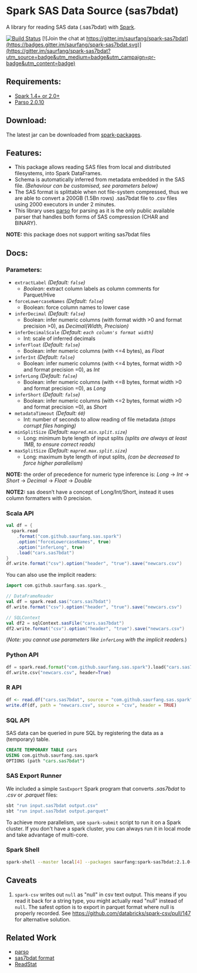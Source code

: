 # Spark SAS Data Source (sas7bdat)

A library for reading SAS data (.sas7bdat) with [Spark](http://spark.apache.org/). 



[![Build Status](https://travis-ci.org/saurfang/spark-sas7bdat.svg?branch=master)](https://travis-ci.org/saurfang/spark-sas7bdat) [![Join the chat at https://gitter.im/saurfang/spark-sas7bdat](https://badges.gitter.im/saurfang/spark-sas7bdat.svg)](https://gitter.im/saurfang/spark-sas7bdat?utm_source=badge&utm_medium=badge&utm_campaign=pr-badge&utm_content=badge)

## Requirements:
* [Spark 1.4+ or 2.0+](https://spark.apache.org/downloads.html)
* [Parso 2.0.10](https://mvnrepository.com/artifact/com.epam/parso/2.0.10)

## Download:

The latest jar can be downloaded from [spark-packages](http://spark-packages.org/package/saurfang/spark-sas7bdat).

## Features:

* This package allows reading SAS files from local and distributed filesystems, into Spark DataFrames.
* Schema is automatically inferred from metadata embedded in the SAS file. _(Behaviour can be customised, see parameters below)_
* The SAS format is splittable when not file-system compressed, thus we are able to convert a 200GB (1.5Bn rows) .sas7bdat file to .csv files using 2000 executors in under 2 minutes.
* This library uses [parso](https://github.com/epam/parso/) for parsing as it is the only public available parser
that handles both forms of SAS compression (CHAR and BINARY). 

__NOTE:__ this package does not support writing sas7bdat files
           
## Docs:

### Parameters:
* `extractLabel` _(Default: `false`)_
  * _Boolean:_ extract column labels as column comments for Parquet/Hive
* `forceLowercaseNames` _(Default: `false`)_
  * Boolean: force column names to lower case
* `inferDecimal` _(Default: `false`)_
  * Boolean: infer numeric columns (with format width >0 and format precision >0), as _Decimal(Width, Precision)_
* `inferDecimalScale` _(Default: `each column's format width`)_
  * Int: scale of inferred decimals
* `inferFloat` _(Default: `false`)_
  * Boolean: infer numeric columns (with <=4 bytes), as _Float_
* `inferInt` _(Default: `false`)_
  * Boolean: infer numeric columns (with <=4 bytes, format width >0 and format precision =0), as _Int_
* `inferLong` _(Default: `false`)_
  * Boolean: infer numeric columns (with <=8 bytes, format width >0 and format precision =0), as _Long_
* `inferShort` _(Default: `false`)_
  * Boolean: infer numeric columns (with <=2 bytes, format width >0 and format precision =0), as _Short_
* `metadataTimeout` _(Default: `60`)_
  * Int: number of seconds to allow reading of file metadata _(stops corrupt files hanging)_
* `minSplitSize` _(Default: `mapred.min.split.size`)_
  * Long: minimum byte length of input splits _(splits are always at least 1MB, to ensure correct reads)_
* `maxSplitSize` _(Default: `mapred.max.split.size`)_
  * Long: maximum byte length of input splits, _(can be decreased to force higher parallelism)_
  
__NOTE:__ the order of precedence for numeric type inference is: _Long_ -> _Int_ -> _Short_ -> _Decimal_ -> _Float_ -> _Double_

__NOTE2:__ sas doesn’t have a concept of Long/Int/Short, instead it uses column formatters with 0 precision.

### Scala API
```scala
val df = {
  spark.read
    .format("com.github.saurfang.sas.spark")
    .option("forceLowercaseNames", true)
    .option("inferLong", true)
    .load("cars.sas7bdat")
}
df.write.format("csv").option("header", "true").save("newcars.csv")
```

You can also use the implicit readers: 

```scala
import com.github.saurfang.sas.spark._

// DataFrameReader
val df = spark.read.sas("cars.sas7bdat")
df.write.format("csv").option("header", "true").save("newcars.csv")

// SQLContext
val df2 = sqlContext.sasFile("cars.sas7bdat")
df2.write.format("csv").option("header", "true").save("newcars.csv")
```
(_Note: you cannot use parameters like `inferLong` with the implicit readers._)
### Python API

```python
df = spark.read.format("com.github.saurfang.sas.spark").load("cars.sas7bdat", forceLowercaseNames=True, inferLong=True)
df.write.csv("newcars.csv", header=True)
```

### R API

```r
df <- read.df("cars.sas7bdat", source = "com.github.saurfang.sas.spark", forceLowercaseNames = TRUE, inferLong = TRUE)
write.df(df, path = "newcars.csv", source = "csv", header = TRUE)
```

### SQL API
SAS data can be queried in pure SQL by registering the data as a (temporary) table.

```sql
CREATE TEMPORARY TABLE cars
USING com.github.saurfang.sas.spark
OPTIONS (path "cars.sas7bdat")
```

### SAS Export Runner
We included a simple `SasExport` Spark program that converts _.sas7bdat_ to _.csv_ or _.parquet_ files:

```bash
sbt "run input.sas7bdat output.csv"
sbt "run input.sas7bdat output.parquet"
```

To achieve more parallelism, use `spark-submit` script to run it on a Spark cluster. If you don't have a spark
cluster, you can always run it in local mode and take advantage of multi-core.

### Spark Shell

```bash
spark-shell --master local[4] --packages saurfang:spark-sas7bdat:2.1.0-s_2.11
```

## Caveats

1. `spark-csv` writes out `null` as "null" in csv text output. This means if you read it back for a string type,
you might actually read "null" instead of `null`. The safest option is to export in parquet format where
null is properly recorded. See https://github.com/databricks/spark-csv/pull/147 for alternative solution.

## Related Work

* [parso](https://github.com/epam/parso)
* [sas7bdat format](http://www2.uaem.mx/r-mirror/web/packages/sas7bdat/vignettes/sas7bdat.pdf)
* [ReadStat](https://github.com/WizardMac/ReadStat)
